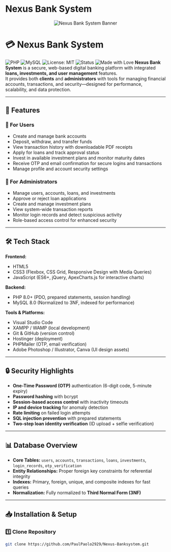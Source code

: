 # Nexus Bank System
<p align="center">
  <img src="https://via.placeholder.com/1000x250.png?text=Nexus+Bank+System" alt="Nexus Bank System Banner">
</p>

# 💳 Nexus Bank System

![PHP](https://img.shields.io/badge/PHP-8.0+-777BB4?logo=php&logoColor=white)
![MySQL](https://img.shields.io/badge/MySQL-8.0-4479A1?logo=mysql&logoColor=white)
![License: MIT](https://img.shields.io/badge/License-MIT-green.svg)
![Status](https://img.shields.io/badge/Status-Active-success)
![Made with Love](https://img.shields.io/badge/Made%20with-%F0%9F%92%9B-pink)
**Nexus Bank System** is a secure, web-based digital banking platform with integrated **loans, investments, and user management** features.  
It provides both **clients** and **administrators** with tools for managing financial accounts, transactions, and security—designed for performance, scalability, and data protection.

---

## 🚀 Features

### 🔹 For Users
- Create and manage bank accounts
- Deposit, withdraw, and transfer funds
- View transaction history with downloadable PDF receipts
- Apply for loans and track approval status
- Invest in available investment plans and monitor maturity dates
- Receive OTP and email confirmation for secure logins and transactions
- Manage profile and account security settings

### 🔹 For Administrators
- Manage users, accounts, loans, and investments
- Approve or reject loan applications
- Create and manage investment plans
- View system-wide transaction reports
- Monitor login records and detect suspicious activity
- Role-based access control for enhanced security

---

## 🛠️ Tech Stack

**Frontend:**
- HTML5  
- CSS3 (Flexbox, CSS Grid, Responsive Design with Media Queries)  
- JavaScript (ES6+, jQuery, ApexCharts.js for interactive charts)

**Backend:**
- PHP 8.0+ (PDO, prepared statements, session handling)
- MySQL 8.0 (Normalized to 3NF, indexed for performance)

**Tools & Platforms:**
- Visual Studio Code
- XAMPP / WAMP (local development)
- Git & GitHub (version control)
- Hostinger (deployment)
- PHPMailer (OTP, email verification)
- Adobe Photoshop / Illustrator, Canva (UI design assets)

---

## 🔒 Security Highlights
- **One-Time Password (OTP)** authentication (6-digit code, 5-minute expiry)
- **Password hashing** with bcrypt
- **Session-based access control** with inactivity timeouts
- **IP and device tracking** for anomaly detection
- **Rate limiting** on failed login attempts
- **SQL injection prevention** with prepared statements
- **Two-step loan identity verification** (ID upload + selfie verification)

---

## 📊 Database Overview
- **Core Tables:** `users`, `accounts`, `transactions`, `loans`, `investments`, `login_records`, `otp_verification`
- **Entity Relationships:** Proper foreign key constraints for referential integrity
- **Indexes:** Primary, foreign, unique, and composite indexes for fast queries
- **Normalization:** Fully normalized to **Third Normal Form (3NF)**

---

## 📥 Installation & Setup

### 1️⃣ Clone Repository
```bash
git clone https://github.com/PaulPaolo2929/Nexus-Banksystem.git
